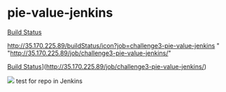 # pie-value-jenkins
[Build Status](http://35.170.225.89/buildStatus/icon?job=challenge3-pie-value-jenkins "http://35.170.225.89/job/challenge3-pie-value-jenkins/")

http://35.170.225.89/buildStatus/icon?job=challenge3-pie-value-jenkins " "http://35.170.225.89/job/challenge3-pie-value-jenkins/"


[Build Status](http://35.170.225.89/buildStatus/icon?job=challenge3-pie-value-jenkins)](http://35.170.225.89/job/challenge3-pie-value-jenkins/)


<a href='http://35.170.225.89/job/challenge3-pie-value-jenkins/'><img src='http://35.170.225.89/buildStatus/icon?job=challenge3-pie-value-jenkins'></a>
test for repo in Jenkins
